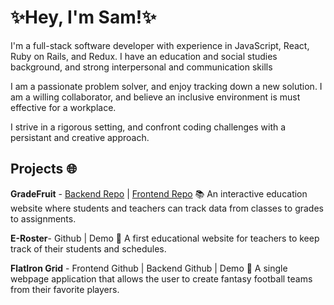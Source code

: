 # ✨Hey, I'm Sam!✨

I'm a full-stack software developer with experience in JavaScript, React, Ruby on Rails, and Redux. I have an education and social studies background, and strong interpersonal and communication skills

I am a passionate problem solver, and enjoy tracking down a new solution. I am a willing collaborator, and believe an inclusive environment is must effective for a workplace. 

I strive in a rigorous setting, and confront coding challenges with a persistant and creative approach. 

## Projects  🌐

**GradeFruit** - [Backend Repo](https://github.com/sshearer101/GradeFruit-Backend) | [Frontend Repo](https://github.com/sshearer101/GradeFruit-Frontend)
 📚 An interactive education website where students and teachers can track data from classes to grades to assignments.

**E-Roster**- Github | Demo 
 🍎 A first educational website for teachers to keep track of their students and schedules.

**FlatIron Grid** - Frontend Github  |  Backend Github | Demo 
 🏈 A single webpage application that allows the user to create fantasy football teams from their favorite players.
